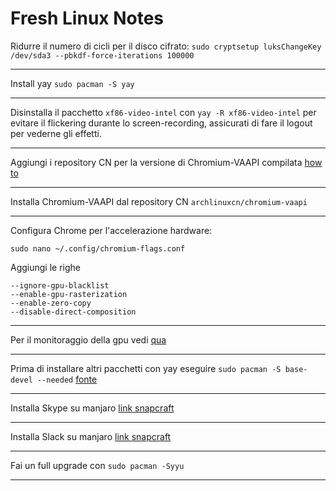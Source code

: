 # Fresh Linux Notes

Ridurre il numero di cicli per il disco cifrato:
`sudo cryptsetup luksChangeKey /dev/sda3 --pbkdf-force-iterations 100000`
___
Install yay `sudo pacman -S yay`
___
Disinstalla il pacchetto `xf86-video-intel` con `yay -R xf86-video-intel` per evitare il flickering durante lo screen-recording, assicurati di fare il logout per vederne gli effetti.
___
Aggiungi i repository CN per la versione di Chromium-VAAPI compilata [how to](https://github.com/archlinuxcn/repo/blob/master/README.md)
___
Installa Chromium-VAAPI dal repository CN `archlinuxcn/chromium-vaapi`
___
Configura Chrome per l'accelerazione hardware:

`sudo nano ~/.config/chromium-flags.conf`

Aggiungi le righe

```
--ignore-gpu-blacklist
--enable-gpu-rasterization
--enable-zero-copy
--disable-direct-composition
```
___
Per il monitoraggio della gpu vedi [qua](https://bbs.archlinux.org/viewtopic.php?pid=1831218#p1831218)
___
Prima di installare altri pacchetti con yay eseguire `sudo pacman -S base-devel --needed` [fonte](https://forum.manjaro.org/t/unable-to-install-any-package-using-yaourt/41139)
___
Installa Skype su manjaro [link snapcraft](https://snapcraft.io/install/skype/manjaro)
___
Installa Slack su manjaro [link snapcraft](https://snapcraft.io/install/slack/manjaro)
___
Fai un full upgrade con `sudo pacman -Syyu`
___
